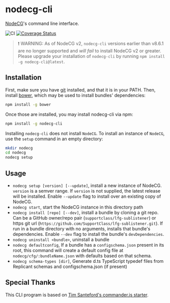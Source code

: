 # nodecg-cli

[NodeCG](https://github.com/nodecg/nodecg)'s command line interface.

![CI](https://github.com/nodecg/nodecg-cli/workflows/CI/badge.svg?branch=master)
[![Coverage Status](https://coveralls.io/repos/github/nodecg/nodecg-cli/badge.svg?branch=master)](https://coveralls.io/github/nodecg/nodecg-cli?branch=master)

> ❗ WARNING: As of NodeCG v2, `nodecg-cli` versions earlier than v8.6.1 are no longer supported and *will fail* to install NodeCG v2 or greater. Please upgrade your installation of `nodecg-cli` by running `npm install -g nodecg-cli@latest`.

## Installation
First, make sure you have [git](http://git-scm.com/) installed, and that it is in your PATH.
Then, install [bower](http://bower.io/), which may be used to install bundles' dependencies:
```sh
npm install -g bower
```

Once those are installed, you may install nodecg-cli via npm:
```sh
npm install -g nodecg-cli
````

Installing `nodecg-cli` does not install `NodeCG`. 
To install an instance of `NodeCG`, use the `setup` command in an empty directory:
```sh
mkdir nodecg
cd nodecg
nodecg setup
```

## Usage
* `nodecg setup [version] [--update]`, install a new instance of NodeCG. `version` is a semver range.
If `version` is not supplied, the latest release will be installed.
Enable `--update` flag to install over an existing copy of NodeCG.
* `nodecg start`, start the NodeCG instance in this directory path
* `nodecg install [repo] [--dev]`, install a bundle by cloning a git repo.
Can be a GitHub owner/repo pair (`supportclass/lfg-sublistener`) or https git url (`https://github.com/SupportClass/lfg-sublistener.git`).
If run in a bundle directory with no arguments, installs that bundle's dependencies.
Enable `--dev` flag to install the bundle's `devDependencies`.
* `nodecg uninstall <bundle>`, uninstall a bundle
* `nodecg defaultconfig`, If a bundle has a `configschema.json` present in its root, this command will create a default
config file at `nodecg/cfg/:bundleName.json` with defaults based on that schema.
* `nodecg schema-types [dir]`, Generate d.ts TypeScript typedef files from Replicant schemas and configschema.json (if present)

## Special Thanks
This CLI program is based on [Tim Santeford's commander.js starter](https://github.com/tsantef/commander-starter).
